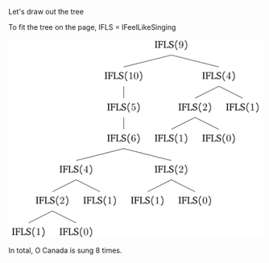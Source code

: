 Let's draw out the tree

To fit the tree on the page, IFLS = IFeelLikeSinging

![alt text](image.png)

In total, O Canada is sung 8 times.
